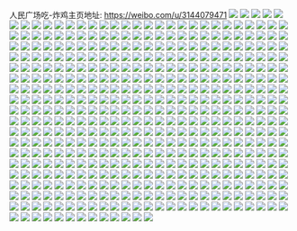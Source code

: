 人民广场吃-炸鸡主页地址: https://weibo.com/u/3144079471 
![](https://wx4.sinaimg.cn/mw2000/bb66d86fgy1h94kch9hp8j23402c0hdv.jpg) 
![](https://wx4.sinaimg.cn/mw2000/bb66d86fgy1h94kcroxrzj21fk35s7wk.jpg) 
![](https://wx4.sinaimg.cn/mw2000/bb66d86fgy1h94kc64rodj235s1fkb2c.jpg) 
![](https://wx4.sinaimg.cn/mw2000/bb66d86fgy1h94kcc9hrlj23402c0hdx.jpg) 
![](https://wx4.sinaimg.cn/mw2000/bb66d86fgy1h94kcjda0wj23402c0x6p.jpg) 
![](https://wx4.sinaimg.cn/mw2000/bb66d86fgy1h94kcmtff4j22c0340qva.jpg) 
![](https://wx4.sinaimg.cn/mw2000/bb66d86fgy1h94kc8tm6kj21fk35su0x.jpg) 
![](https://wx4.sinaimg.cn/mw2000/bb66d86fgy1h94kc0j8tnj23402c0qv9.jpg) 
![](https://wx4.sinaimg.cn/mw2000/bb66d86fgy1h61g5ck2i0j22c0340kjo.jpg) 
![](https://wx4.sinaimg.cn/mw2000/bb66d86fgy1h61g5w6rsmj23402c0hdw.jpg) 
![](https://wx4.sinaimg.cn/mw2000/bb66d86fgy1h61g6dn44ij22c0340kjm.jpg) 
![](https://wx4.sinaimg.cn/mw2000/bb66d86fgy1h4yfy0seljj23402c0qv6.jpg) 
![](https://wx4.sinaimg.cn/mw2000/bb66d86fgy1h4yfy549mxj23402c0kjm.jpg) 
![](https://wx4.sinaimg.cn/mw2000/bb66d86fgy1h4yfxwx3c6j23402c0kjl.jpg) 
![](https://wx4.sinaimg.cn/mw2000/bb66d86fgy1h4rnaj911hj23402c0b2a.jpg) 
![](https://wx4.sinaimg.cn/mw2000/bb66d86fgy1h4rnac2kr3j22c0340x6q.jpg) 
![](https://wx4.sinaimg.cn/mw2000/bb66d86fgy1h4o5dgf1rpj23402c0qv6.jpg) 
![](https://wx4.sinaimg.cn/mw2000/bb66d86fgy1h4kp75vi84j23402c0u0y.jpg) 
![](https://wx4.sinaimg.cn/mw2000/bb66d86fgy1h4khcenpu0j22bd2bdkjn.jpg) 
![](https://wx4.sinaimg.cn/mw2000/bb66d86fgy1h4ba3ja522j23402c01kz.jpg) 
![](https://wx4.sinaimg.cn/mw2000/bb66d86fgy1h4ba35fpllj23402c0u0x.jpg) 
![](https://wx4.sinaimg.cn/mw2000/bb66d86fgy1h4baca6pmhj22801o0x6p.jpg) 
![](https://wx4.sinaimg.cn/mw2000/bb66d86fgy1h46plszec7j23402c0e81.jpg) 
![](https://wx4.sinaimg.cn/mw2000/bb66d86fgy1h46pltv16uj21ba0zgwm3.jpg) 
![](https://wx4.sinaimg.cn/mw2000/bb66d86fgy1h3ww820famj21be0zkjtr.jpg) 
![](https://wx4.sinaimg.cn/mw2000/bb66d86fgy1h3ww81mv3tj21be0zkgq0.jpg) 
![](https://wx4.sinaimg.cn/mw2000/bb66d86fgy1h3rsic6dj0j22c03404qq.jpg) 
![](https://wx4.sinaimg.cn/mw2000/bb66d86fgy1h3rsih894ij22c03401ky.jpg) 
![](https://wx4.sinaimg.cn/mw2000/bb66d86fgy1h2vaj7xlu4j230c208kjn.jpg) 
![](https://wx4.sinaimg.cn/mw2000/bb66d86fgy1h2vak0eddyj23402c01ky.jpg) 
![](https://wx4.sinaimg.cn/mw2000/bb66d86fgy1h2vaj21d3dj23402c0e82.jpg) 
![](https://wx4.sinaimg.cn/mw2000/bb66d86fgy1h2exz3hk38j23402c04qr.jpg) 
![](https://wx4.sinaimg.cn/mw2000/bb66d86fgy1h2ey1nj9f5j23402c0x6q.jpg) 
![](https://wx4.sinaimg.cn/mw2000/bb66d86fgy1h2exyolzuqj23402c0b2b.jpg) 
![](https://wx4.sinaimg.cn/mw2000/bb66d86fgy1h2exyyn28ij23402c07wi.jpg) 
![](https://wx4.sinaimg.cn/mw2000/bb66d86fgy1h2exyu3fgvj23402c0npe.jpg) 
![](https://wx4.sinaimg.cn/mw2000/bb66d86fgy1h2exz53869j22c0340x6p.jpg) 
![](https://wx4.sinaimg.cn/mw2000/bb66d86fgy1h2ey0axq8gj23402c0b2a.jpg) 
![](https://wx4.sinaimg.cn/mw2000/bb66d86fgy1h27y86qf49j23402c0x6q.jpg) 
![](https://wx4.sinaimg.cn/mw2000/bb66d86fly1h1l0u1a4mcj21kw1kw1kx.jpg) 
![](https://wx4.sinaimg.cn/mw2000/bb66d86fly1h1l0u1mmo6j21kw1kwtwd.jpg) 
![](https://wx4.sinaimg.cn/mw2000/bb66d86fly1h1l0u24ronj21kw1kw7wh.jpg) 
![](https://wx4.sinaimg.cn/mw2000/bb66d86fly1h1l0u0rraoj21kw1kw4qp.jpg) 
![](https://wx4.sinaimg.cn/mw2000/bb66d86fly1h1l0u5ky74j23402c0u0x.jpg) 
![](https://wx4.sinaimg.cn/mw2000/bb66d86fly1h1l0vdv76aj23402c0b2a.jpg) 
![](https://wx4.sinaimg.cn/mw2000/bb66d86fly1h1l0u4p5buj23402c0b2b.jpg) 
![](https://wx4.sinaimg.cn/mw2000/bb66d86fly1h1l0u6pmvwj22c0340qv6.jpg) 
![](https://wx4.sinaimg.cn/mw2000/bb66d86fly1h1l0u33i85j22c03407wj.jpg) 
![](https://wx4.sinaimg.cn/mw2000/bb66d86fly1h1ioh8ycy7j23402c0qv6.jpg) 
![](https://wx4.sinaimg.cn/mw2000/bb66d86fly1h0zo8yipcsj21400u0aj9.jpg) 
![](https://wx4.sinaimg.cn/mw2000/bb66d86fly1h0zo8xj1k9j21400u0dne.jpg) 
![](https://wx4.sinaimg.cn/mw2000/bb66d86fly1h0vaewsmctj22c03407wh.jpg) 
![](https://wx4.sinaimg.cn/mw2000/bb66d86fly1h0besb1siej20wi1yc1bq.jpg) 
![](https://wx4.sinaimg.cn/mw2000/bb66d86fly1h03doe2kecj22tc2404qr.jpg) 
![](https://wx4.sinaimg.cn/mw2000/bb66d86fly1h03dofwutlj22tc240hdt.jpg) 
![](https://wx4.sinaimg.cn/mw2000/bb66d86fly1gz4y974uygj22402tc1ky.jpg) 
![](https://wx4.sinaimg.cn/mw2000/bb66d86fly1gz4y97m1h7j22tc240e62.jpg) 
![](https://wx4.sinaimg.cn/mw2000/bb66d86fly1gyzc0qdr1ej22tc240hdt.jpg) 
![](https://wx4.sinaimg.cn/mw2000/bb66d86fly1gyzc1ndh88j20u0140dnd.jpg) 
![](https://wx4.sinaimg.cn/mw2000/bb66d86fly1gye8u3qv52j22tc240u0x.jpg) 
![](https://wx4.sinaimg.cn/mw2000/bb66d86fly1gy8t3waf34j21mc1mc7wh.jpg) 
![](https://wx4.sinaimg.cn/mw2000/bb66d86fly1gxyeu32qtrj21400u0wii.jpg) 
![](https://wx4.sinaimg.cn/mw2000/bb66d86fly1gxyeu406zdj22tc2401l0.jpg) 
![](https://wx4.sinaimg.cn/mw2000/bb66d86fly1gxuwalznt2j22tc240b2a.jpg) 
![](https://wx4.sinaimg.cn/mw2000/bb66d86fly1gxuwakdgnrj20u0140tnr.jpg) 
![](https://wx4.sinaimg.cn/mw2000/bb66d86fly1gxuwaose8gj22a631lnpf.jpg) 
![](https://wx4.sinaimg.cn/mw2000/bb66d86fly1gxuwb9jxrpj20u019itjt.jpg) 
![](https://wx4.sinaimg.cn/mw2000/bb66d86fly1gxuwba7jh7j213y0u0k9r.jpg) 
![](https://wx4.sinaimg.cn/mw2000/bb66d86fly1gxuwbb16kmj22402tckjl.jpg) 
![](https://wx4.sinaimg.cn/mw2000/bb66d86fly1gxkhw31cqzj22tc2401kx.jpg) 
![](https://wx4.sinaimg.cn/mw2000/bb66d86fly1gxkhw45387j22tc240kjl.jpg) 
![](https://wx4.sinaimg.cn/mw2000/bb66d86fly1gxi3muntc2j22tc2407wj.jpg) 
![](https://wx4.sinaimg.cn/mw2000/bb66d86fly1gxi3mvcjh6j22tc240u0x.jpg) 
![](https://wx4.sinaimg.cn/mw2000/bb66d86fly1gxi3mw8z7rj22402tcb2b.jpg) 
![](https://wx4.sinaimg.cn/mw2000/bb66d86fly1gxi3myelzij22tc240npd.jpg) 
![](https://wx4.sinaimg.cn/mw2000/bb66d86fly1gxi3mx8k8oj22tc2404qp.jpg) 
![](https://wx4.sinaimg.cn/mw2000/bb66d86fly1gxi3mxthagj22tc240qv5.jpg) 
![](https://wx4.sinaimg.cn/mw2000/bb66d86fly1gx2x3a8hujj22tc240qv7.jpg) 
![](https://wx4.sinaimg.cn/mw2000/bb66d86fly1gx2x42c4xdj22c0340u0x.jpg) 
![](https://wx4.sinaimg.cn/mw2000/bb66d86fly1gx2x3ndugfj23402c0e84.jpg) 
![](https://wx4.sinaimg.cn/mw2000/bb66d86fly1gx2x3ezk15j22tc240hdw.jpg) 
![](https://wx4.sinaimg.cn/mw2000/bb66d86fly1gx2x3tbwtcj22tc240x6t.jpg) 
![](https://wx4.sinaimg.cn/mw2000/bb66d86fly1gx2x473g4aj22tc2407wk.jpg) 
![](https://wx4.sinaimg.cn/mw2000/bb66d86fly1gwxjlf8k5nj20u0140afv.jpg) 
![](https://wx4.sinaimg.cn/mw2000/bb66d86fly1gwlvzacrgcj21hc3c01kx.jpg) 
![](https://wx4.sinaimg.cn/mw2000/bb66d86fly1gwg2gouqzqj20qo0v5n0i.jpg) 
![](https://wx4.sinaimg.cn/mw2000/bb66d86fly1gwdh90jy7kj21400u07bj.jpg) 
![](https://wx4.sinaimg.cn/mw2000/bb66d86fly1gvru7gn9s4j22tc240b29.jpg) 
![](https://wx4.sinaimg.cn/mw2000/003qMeHdly1gv4h4yz78tj62tc240e8102.jpg) 
![](https://wx4.sinaimg.cn/mw2000/003qMeHdly1gv4h974ctfj62tc2407wi02.jpg) 
![](https://wx4.sinaimg.cn/mw2000/003qMeHdly1gv4h87aqb1j62tc240npe02.jpg) 
![](https://wx4.sinaimg.cn/mw2000/003qMeHdly1gv4h6eb44ij60u0140dkh02.jpg) 
![](https://wx4.sinaimg.cn/mw2000/003qMeHdly1gv4h6x2dxfj61400u0ady02.jpg) 
![](https://wx4.sinaimg.cn/mw2000/003qMeHdly1gv4h50brpwj62tc240kjl02.jpg) 
![](https://wx4.sinaimg.cn/mw2000/bb66d86fly1guxx8e8mmgj22tc240wxh.jpg) 
![](https://wx4.sinaimg.cn/mw2000/003qMeHdly1guxx8ggv64j62tc240dyu02.jpg) 
![](https://wx4.sinaimg.cn/mw2000/003qMeHdly1guohq2oaplj62tc2401b202.jpg) 
![](https://wx4.sinaimg.cn/mw2000/003qMeHdly1guohq4uf6tj62tc2404qp02.jpg) 
![](https://wx4.sinaimg.cn/mw2000/bb66d86fly1gtz5ejvdr1j21400u0dmp.jpg) 
![](https://wx4.sinaimg.cn/mw2000/bb66d86fly1gt6olcrmr3j20u0140gob.jpg) 
![](https://wx4.sinaimg.cn/mw2000/bb66d86fly1gsdeuq6a5pj22tc240npd.jpg) 
![](https://wx4.sinaimg.cn/mw2000/bb66d86fly1grvwticye9j22tc240hdu.jpg) 
![](https://wx4.sinaimg.cn/mw2000/bb66d86fly1grvwtj8e9rj22tc240u0y.jpg) 
![](https://wx4.sinaimg.cn/mw2000/bb66d86fly1grvwtkt440j22tc2404qs.jpg) 
![](https://wx4.sinaimg.cn/mw2000/bb66d86fly1grtk4lrr2mj22tc2401l0.jpg) 
![](https://wx4.sinaimg.cn/mw2000/bb66d86fly1grtk4k5efyj22tc240x6r.jpg) 
![](https://wx4.sinaimg.cn/mw2000/bb66d86fly1grtk4ofjuxj23k02o0e85.jpg) 
![](https://wx4.sinaimg.cn/mw2000/bb66d86fly1grtk4rgu3uj22402tcx6p.jpg) 
![](https://wx4.sinaimg.cn/mw2000/bb66d86fly1grtk4sr6xoj22tc240kjn.jpg) 
![](https://wx4.sinaimg.cn/mw2000/bb66d86fly1grtk4qpul5j22402tcnph.jpg) 
![](https://wx4.sinaimg.cn/mw2000/bb66d86fly1grej09dtu0j22tc240u0x.jpg) 
![](https://wx4.sinaimg.cn/mw2000/bb66d86fly1gr2mnslgf1j21qo2bke7f.jpg) 
![](https://wx4.sinaimg.cn/mw2000/bb66d86fly1gqxz8vilgtj22402tcu0x.jpg) 
![](https://wx4.sinaimg.cn/mw2000/bb66d86fly1gqx7avwua4j22tc240b2a.jpg) 
![](https://wx4.sinaimg.cn/mw2000/bb66d86fly1goh1f8mijdj22tc240qv6.jpg) 
![](https://wx4.sinaimg.cn/mw2000/bb66d86fly1goh1f9e1ljj22tc240b2a.jpg) 
![](https://wx4.sinaimg.cn/mw2000/bb66d86fly1goh1fa064ij22tc240x6p.jpg) 
![](https://wx4.sinaimg.cn/mw2000/bb66d86fly1goh1faxllej22tc2404qr.jpg) 
![](https://wx4.sinaimg.cn/mw2000/bb66d86fly1goh1fbq55ej22tc240hdu.jpg) 
![](https://wx4.sinaimg.cn/mw2000/bb66d86fly1goh1fcnmrbj22tc2401kz.jpg) 
![](https://wx4.sinaimg.cn/mw2000/bb66d86fly1gocv05mmkej22402tckjl.jpg) 
![](https://wx4.sinaimg.cn/mw2000/bb66d86fly1go2bxrlfmbj22tc240hdt.jpg) 
![](https://wx4.sinaimg.cn/mw2000/bb66d86fly1go2bxnhfevj20u07ijkjr.jpg) 
![](https://wx4.sinaimg.cn/mw2000/bb66d86fly1go2bxpee25j20u071chdy.jpg) 
![](https://wx4.sinaimg.cn/mw2000/bb66d86fly1go2bxqjiz9j21o01t0b2a.jpg) 
![](https://wx4.sinaimg.cn/mw2000/bb66d86fly1go2bxh5fryj22402tcnpe.jpg) 
![](https://wx4.sinaimg.cn/mw2000/bb66d86fly1go2bxr0lybj21400u01iv.jpg) 
![](https://wx4.sinaimg.cn/mw2000/bb66d86fly1go2bxlcgc2j22tc240e83.jpg) 
![](https://wx4.sinaimg.cn/mw2000/bb66d86fly1go2bxe1m5sj22tc240x6p.jpg) 
![](https://wx4.sinaimg.cn/mw2000/bb66d86fly1go2bxjxwxtj22tc240u0x.jpg) 
![](https://wx4.sinaimg.cn/mw2000/bb66d86fly1gns3100xqzj22tc240kjl.jpg) 
![](https://wx4.sinaimg.cn/mw2000/bb66d86fly1gns31tit6sj22402tcu0x.jpg) 
![](https://wx4.sinaimg.cn/mw2000/bb66d86fly1gnk2bio6v0j20np0hswgp.jpg) 
![](https://wx4.sinaimg.cn/mw2000/bb66d86fly1gm8fyr7alnj22402tcqv6.jpg) 
![](https://wx4.sinaimg.cn/mw2000/bb66d86fly1gm4xntxhpmj22402tchdu.jpg) 
![](https://wx4.sinaimg.cn/mw2000/bb66d86fly1gm4xnyfdj4j22402tckjn.jpg) 
![](https://wx4.sinaimg.cn/mw2000/bb66d86fly1gm4xo2ahgdj22tc2407wj.jpg) 
![](https://wx4.sinaimg.cn/mw2000/bb66d86fly1gm4xo6e4plj22tc240npe.jpg) 
![](https://wx4.sinaimg.cn/mw2000/bb66d86fly1glxxwz9hy1j22402tcu0x.jpg) 
![](https://wx4.sinaimg.cn/mw2000/bb66d86fly1glxxwzs4gdj20u0140wkk.jpg) 
![](https://wx4.sinaimg.cn/mw2000/bb66d86fly1gln1hsndjbj22tc240x6p.jpg) 
![](https://wx4.sinaimg.cn/mw2000/bb66d86fly1gln1j1alq1j21400u0jxp.jpg) 
![](https://wx4.sinaimg.cn/mw2000/bb66d86fgy1gktbnm9mx1j22402tcqv5.jpg) 
![](https://wx4.sinaimg.cn/mw2000/bb66d86fly1gka5n9b4edj22tc240npd.jpg) 
![](https://wx4.sinaimg.cn/mw2000/bb66d86fgy1gjuwl8toguj22tc240b2b.jpg) 
![](https://wx4.sinaimg.cn/mw2000/bb66d86fgy1gjuwlaevi5j22tc2401kz.jpg) 
![](https://wx4.sinaimg.cn/mw2000/bb66d86fly1gjmp26ae9nj22402tc79w.jpg) 
![](https://wx4.sinaimg.cn/mw2000/bb66d86fly1giypbw26zij20ds04u747.jpg) 
![](https://wx4.sinaimg.cn/mw2000/bb66d86fly1gijj128v91j22402tcu0x.jpg) 
![](https://wx4.sinaimg.cn/mw2000/bb66d86fly1giivfztmidj22402tcu0x.jpg) 
![](https://wx4.sinaimg.cn/mw2000/bb66d86fly1gih41vtk8zj22tc240u0x.jpg) 
![](https://wx4.sinaimg.cn/mw2000/bb66d86fly1gidotbnafxj21400u049i.jpg) 
![](https://wx4.sinaimg.cn/mw2000/bb66d86fly1gidoua2lpkj22402tce82.jpg) 
![](https://wx4.sinaimg.cn/mw2000/bb66d86fgy1ghtse50wmzj21900u0qh0.jpg) 
![](https://wx4.sinaimg.cn/mw2000/bb66d86fly1ghnnbcdakuj22tc240npd.jpg) 
![](https://wx4.sinaimg.cn/mw2000/bb66d86fly1ghly0odh4sj22402tchdt.jpg) 
![](https://wx4.sinaimg.cn/mw2000/bb66d86fly1ghg0ukqz83j21iu2yoqn4.jpg) 
![](https://wx4.sinaimg.cn/mw2000/bb66d86fly1ghg0uldzzxj21hb2vk1kx.jpg) 
![](https://wx4.sinaimg.cn/mw2000/bb66d86fly1ghg0ulu2fdj21122bae4e.jpg) 
![](https://wx4.sinaimg.cn/mw2000/bb66d86fly1ghbenl3zy9j22tc240b2a.jpg) 
![](https://wx4.sinaimg.cn/mw2000/bb66d86fly1ghbenad7vgj22tc240qv5.jpg) 
![](https://wx4.sinaimg.cn/mw2000/bb66d86fly1ghbencl2nwj22402tc1ky.jpg) 
![](https://wx4.sinaimg.cn/mw2000/bb66d86fly1ghbenike56j22402tc7wj.jpg) 
![](https://wx4.sinaimg.cn/mw2000/bb66d86fly1ghbenex8rij22402tcb2a.jpg) 
![](https://wx4.sinaimg.cn/mw2000/bb66d86fly1gh85oatpp2j21qi2bcx6r.jpg) 
![](https://wx4.sinaimg.cn/mw2000/bb66d86fly1gffegqlxnij22tc2407wj.jpg) 
![](https://wx4.sinaimg.cn/mw2000/bb66d86fly1gffegrtdjcj22tc240e83.jpg) 
![](https://wx4.sinaimg.cn/mw2000/bb66d86fly1gffegsn8l4j22tc240npd.jpg) 
![](https://wx4.sinaimg.cn/mw2000/bb66d86fly1gffegu1b5fj22402tcqv6.jpg) 
![](https://wx4.sinaimg.cn/mw2000/bb66d86fly1gfe856gky1j22bk1qoe81.jpg) 
![](https://wx4.sinaimg.cn/mw2000/bb66d86fly1gfe8573lifj22bk1qonpd.jpg) 
![](https://wx4.sinaimg.cn/mw2000/bb66d86fly1geg9ilmenyj22tc2401kz.jpg) 
![](https://wx4.sinaimg.cn/mw2000/bb66d86fly1geg9ipid97j23k02o0kjs.jpg) 
![](https://wx4.sinaimg.cn/mw2000/bb66d86fly1geg9ixvlw9j22tc240e84.jpg) 
![](https://wx4.sinaimg.cn/mw2000/bb66d86fly1geg9iz63c1j22tc240x6s.jpg) 
![](https://wx4.sinaimg.cn/mw2000/bb66d86fly1geg9j9rlivj22402tckjr.jpg) 
![](https://wx4.sinaimg.cn/mw2000/bb66d86fly1geg9iwmzihj22tc240u10.jpg) 
![](https://wx4.sinaimg.cn/mw2000/bb66d86fly1geg9jem1nwj22tc240b2e.jpg) 
![](https://wx4.sinaimg.cn/mw2000/bb66d86fly1geg9j37xz5j22tc2401l5.jpg) 
![](https://wx4.sinaimg.cn/mw2000/bb66d86fly1geg9jgbujhj22tc2404qw.jpg) 
![](https://wx4.sinaimg.cn/mw2000/bb66d86fly1geg9j6mlalj22tc2401l4.jpg) 
![](https://wx4.sinaimg.cn/mw2000/bb66d86fly1geg9lrzeayj22402tc4qx.jpg) 
![](https://wx4.sinaimg.cn/mw2000/bb66d86fly1geg9j4ukowj22402tckjr.jpg) 
![](https://wx4.sinaimg.cn/mw2000/bb66d86fly1geg9itgp8cj22tc240qvb.jpg) 
![](https://wx4.sinaimg.cn/mw2000/bb66d86fly1geg9in863sj23k02o0u14.jpg) 
![](https://wx4.sinaimg.cn/mw2000/bb66d86fly1geg9irtu41j22tc240kjt.jpg) 
![](https://wx4.sinaimg.cn/mw2000/bb66d86fly1geg9jcing7j22tc2404qx.jpg) 
![](https://wx4.sinaimg.cn/mw2000/bb66d86fly1geg9j80y58j22tc2404qt.jpg) 
![](https://wx4.sinaimg.cn/mw2000/bb66d86fly1geg9jovi8cj22tc2404qq.jpg) 
![](https://wx4.sinaimg.cn/mw2000/bb66d86fly1ge7ir4ttdaj22tc2407wh.jpg) 
![](https://wx4.sinaimg.cn/mw2000/bb66d86fly1ge7ir5pmrhj22tc240b29.jpg) 
![](https://wx4.sinaimg.cn/mw2000/bb66d86fly1ge6wi6t8o7j22tc240qv7.jpg) 
![](https://wx4.sinaimg.cn/mw2000/bb66d86fly1ge6wgt1yu6j22tc240x6q.jpg) 
![](https://wx4.sinaimg.cn/mw2000/bb66d86fly1ge6wfgeuxij22tc240e83.jpg) 
![](https://wx4.sinaimg.cn/mw2000/bb66d86fly1ge6w3td0v7j22tc240u0z.jpg) 
![](https://wx4.sinaimg.cn/mw2000/bb66d86fly1ge6wfcoequj22tc240npg.jpg) 
![](https://wx4.sinaimg.cn/mw2000/bb66d86fly1ge6wd5kc5xj22tc240hdv.jpg) 
![](https://wx4.sinaimg.cn/mw2000/bb66d86fly1ge6wfeq7l9j22tc2401ky.jpg) 
![](https://wx4.sinaimg.cn/mw2000/bb66d86fly1ge6wdtg9kqj22tc2404qs.jpg) 
![](https://wx4.sinaimg.cn/mw2000/bb66d86fly1ge6wdrd6dkj22402tckjr.jpg) 
![](https://wx4.sinaimg.cn/mw2000/bb66d86fly1ge6wpw60z8j22tc2404qt.jpg) 
![](https://wx4.sinaimg.cn/mw2000/bb66d86fly1ge6wd0ufc9j22tc240qv8.jpg) 
![](https://wx4.sinaimg.cn/mw2000/bb66d86fly1ge6wd7s9tkj22tc240npf.jpg) 
![](https://wx4.sinaimg.cn/mw2000/bb66d86fly1ge6wcxy64xj22tc240x6r.jpg) 
![](https://wx4.sinaimg.cn/mw2000/bb66d86fly1ge6wdayljpj22tc240x6r.jpg) 
![](https://wx4.sinaimg.cn/mw2000/bb66d86fly1ge6wjib90wj22tc240npe.jpg) 
![](https://wx4.sinaimg.cn/mw2000/bb66d86fly1ge6wd2mz96j22tc2407wj.jpg) 
![](https://wx4.sinaimg.cn/mw2000/bb66d86fly1ge6wdjnkzrj22tc240npe.jpg) 
![](https://wx4.sinaimg.cn/mw2000/bb66d86fly1ge6wdi1n9fj22tc2404qq.jpg) 
![](https://wx4.sinaimg.cn/mw2000/bb66d86fly1ge2vwmcpdnj22tc240kjm.jpg) 
![](https://wx4.sinaimg.cn/mw2000/bb66d86fly1ge2vwia57sj22tc240qv5.jpg) 
![](https://wx4.sinaimg.cn/mw2000/bb66d86fly1ge2vwhadfkj22tc240kjm.jpg) 
![](https://wx4.sinaimg.cn/mw2000/bb66d86fly1ge2vwgdx4cj22tc240e82.jpg) 
![](https://wx4.sinaimg.cn/mw2000/bb66d86fly1ge2vwqgusoj22tc2404qq.jpg) 
![](https://wx4.sinaimg.cn/mw2000/bb66d86fly1ge2vwkcvufj22tc2404qr.jpg) 
![](https://wx4.sinaimg.cn/mw2000/bb66d86fly1ge2vwjdnf3j22tc240npf.jpg) 
![](https://wx4.sinaimg.cn/mw2000/bb66d86fly1ge2vwpfywlj22tc240npf.jpg) 
![](https://wx4.sinaimg.cn/mw2000/bb66d86fly1ge2vwoe4mnj22tc2404qr.jpg) 
![](https://wx4.sinaimg.cn/mw2000/bb66d86fly1gdvyb6ycgkj22402tckjm.jpg) 
![](https://wx4.sinaimg.cn/mw2000/bb66d86fly1gdj77di5coj22tc2407wi.jpg) 
![](https://wx4.sinaimg.cn/mw2000/bb66d86fly1gdj776ad5sj22tc2401kz.jpg) 
![](https://wx4.sinaimg.cn/mw2000/bb66d86fly1gdj78l3mrrj22tc240npf.jpg) 
![](https://wx4.sinaimg.cn/mw2000/bb66d86fly1gdj78rdw88j22tc240npd.jpg) 
![](https://wx4.sinaimg.cn/mw2000/bb66d86fly1gdj784uf4tj22tc240b2a.jpg) 
![](https://wx4.sinaimg.cn/mw2000/bb66d86fly1gdj789mmtej22tc2407wh.jpg) 
![](https://wx4.sinaimg.cn/mw2000/bb66d86fly1gdj77y2jz1j22tc240x6q.jpg) 
![](https://wx4.sinaimg.cn/mw2000/bb66d86fly1gdj79mlx9aj22tc2404qs.jpg) 
![](https://wx4.sinaimg.cn/mw2000/bb66d86fly1gdj79ed9yej22tc240e84.jpg) 
![](https://wx4.sinaimg.cn/mw2000/bb66d86fly1gdj78wrrw4j22tc240kjl.jpg) 
![](https://wx4.sinaimg.cn/mw2000/bb66d86fly1gdj796kie3j22tc240e84.jpg) 
![](https://wx4.sinaimg.cn/mw2000/bb66d86fly1gdj77ojusjj22tc240qv7.jpg) 
![](https://wx4.sinaimg.cn/mw2000/bb66d86fly1gdj78s9l8pj21400u042e.jpg) 
![](https://wx4.sinaimg.cn/mw2000/bb66d86fly1gdj79unxstj22tc240qv9.jpg) 
![](https://wx4.sinaimg.cn/mw2000/bb66d86fly1gdj7a01ik9j22tc2404qs.jpg) 
![](https://wx4.sinaimg.cn/mw2000/bb66d86fly1gd1nlrxm1ij22402tc7wi.jpg) 
![](https://wx4.sinaimg.cn/mw2000/bb66d86fly1gcwukhr3xvj22bc1qinpg.jpg) 
![](https://wx4.sinaimg.cn/mw2000/bb66d86fly1gctvwxzkyyj21120ku7wk.jpg) 
![](https://wx4.sinaimg.cn/mw2000/bb66d86fly1gckl4rn71sj22402tcx6q.jpg) 
![](https://wx4.sinaimg.cn/mw2000/bb66d86fly1gckl4qhsyrj22402tce82.jpg) 
![](https://wx4.sinaimg.cn/mw2000/bb66d86fly1gckl4slcjmj22402tc4qq.jpg) 
![](https://wx4.sinaimg.cn/mw2000/bb66d86fly1gch2uznl76j22tc2401kz.jpg) 
![](https://wx4.sinaimg.cn/mw2000/bb66d86fly1gch2v68vcdj22402tcnpf.jpg) 
![](https://wx4.sinaimg.cn/mw2000/bb66d86fly1gch2v0uvrjj22402tcx6p.jpg) 
![](https://wx4.sinaimg.cn/mw2000/bb66d86fly1gch2vauks6j22402tcqv5.jpg) 
![](https://wx4.sinaimg.cn/mw2000/bb66d86fly1gch2v3jztlj22o03k0x6q.jpg) 
![](https://wx4.sinaimg.cn/mw2000/bb66d86fly1gch2vdbufxj25mo480kjp.jpg) 
![](https://wx4.sinaimg.cn/mw2000/bb66d86fly1gbx81e4tpsj23k02o04qq.jpg) 
![](https://wx4.sinaimg.cn/mw2000/bb66d86fly1gbi1pkrembj22tc240b2e.jpg) 
![](https://wx4.sinaimg.cn/mw2000/bb66d86fly1gbi1q4o7mej22402tckjo.jpg) 
![](https://wx4.sinaimg.cn/mw2000/bb66d86fly1gbi1qa5ykgj22tc240hdv.jpg) 
![](https://wx4.sinaimg.cn/mw2000/bb66d86fly1gbi1qfuvs3j22tc240npe.jpg) 
![](https://wx4.sinaimg.cn/mw2000/bb66d86fly1gbi1qjwztcj22tc2407wj.jpg) 
![](https://wx4.sinaimg.cn/mw2000/bb66d86fly1gbi1qnpax2j22tc240b2b.jpg) 
![](https://wx4.sinaimg.cn/mw2000/bb66d86fly1gbi1qrjjtrj22tc240x6q.jpg) 
![](https://wx4.sinaimg.cn/mw2000/bb66d86fly1gbi1qugjshj22402tc4qq.jpg) 
![](https://wx4.sinaimg.cn/mw2000/bb66d86fly1gbi1qwms3rj22402tcnpd.jpg) 
![](https://wx4.sinaimg.cn/mw2000/bb66d86fly1gbekkpd5k3j23k02o0x6t.jpg) 
![](https://wx4.sinaimg.cn/mw2000/bb66d86fly1gb7zywuhyqj21400u047u.jpg) 
![](https://wx4.sinaimg.cn/mw2000/bb66d86fly1gaq1jdbqboj21400u00ze.jpg) 
![](https://wx4.sinaimg.cn/mw2000/bb66d86fly1gaphfjwqsbj20u01t0ndv.jpg) 
![](https://wx4.sinaimg.cn/mw2000/bb66d86fly1gai7gxzjg7j23402c04qq.jpg) 
![](https://wx4.sinaimg.cn/mw2000/bb66d86fly1gah7q64oi8j21400u0e81.jpg) 
![](https://wx4.sinaimg.cn/mw2000/bb66d86fly1ga9cwloas7j20u013zb29.jpg) 
![](https://wx4.sinaimg.cn/mw2000/bb66d86fgy1ga809te1rmj217i17i11n.jpg) 
![](https://wx4.sinaimg.cn/mw2000/bb66d86fly1ga2hg0xhckj22c0340e82.jpg) 
![](https://wx4.sinaimg.cn/mw2000/bb66d86fly1g9zpqe7idjj23402c0x6p.jpg) 
![](https://wx4.sinaimg.cn/mw2000/bb66d86fly1g9o7dnt6gvj23402c07wi.jpg) 
![](https://wx4.sinaimg.cn/mw2000/bb66d86fgy1g9h42eztjrj21400u04qq.jpg) 
![](https://wx4.sinaimg.cn/mw2000/bb66d86fly1g9do419zftj23402c0b2b.jpg) 
![](https://wx4.sinaimg.cn/mw2000/bb66d86fly1g8zhyc2uc1j23402c0e81.jpg) 
![](https://wx4.sinaimg.cn/mw2000/bb66d86fly1g8udnnh717j20m80m8wg9.jpg) 
![](https://wx4.sinaimg.cn/mw2000/bb66d86fgy1g8o3o90xjwj20ku112hdt.jpg) 
![](https://wx4.sinaimg.cn/mw2000/bb66d86fly1g8ko8te006j22c0340npf.jpg) 
![](https://wx4.sinaimg.cn/mw2000/bb66d86fly1g8ko8xa22fj22c03407wi.jpg) 
![](https://wx4.sinaimg.cn/mw2000/bb66d86fly1g8ko932zh5j22c0340kjm.jpg) 
![](https://wx4.sinaimg.cn/mw2000/bb66d86fly1g8if1rchgnj22c0340e82.jpg) 
![](https://wx4.sinaimg.cn/mw2000/bb66d86fly1g8if1ngwb6j23402c0b2a.jpg) 
![](https://wx4.sinaimg.cn/mw2000/bb66d86fly1g88hu36legj21400u0hdt.jpg) 
![](https://wx4.sinaimg.cn/mw2000/bb66d86fly1g850so2va2j20ku1121kx.jpg) 
![](https://wx4.sinaimg.cn/mw2000/bb66d86fgy1g7ilb8brw0j21120kunpd.jpg) 
![](https://wx4.sinaimg.cn/mw2000/bb66d86fgy1g7ilbb6kvqj21120kuqv5.jpg) 
![](https://wx4.sinaimg.cn/mw2000/bb66d86fgy1g7ilb5wsvqj21120kunpd.jpg) 
![](https://wx4.sinaimg.cn/mw2000/bb66d86fgy1g7ilbes0mxj21120kun7i.jpg) 
![](https://wx4.sinaimg.cn/mw2000/bb66d86fgy1g7ilavjuu8j21120kuh9c.jpg) 
![](https://wx4.sinaimg.cn/mw2000/bb66d86fgy1g7ilbdftjfj21120kub29.jpg) 
![](https://wx4.sinaimg.cn/mw2000/bb66d86fly1g7he7kgkg3j23402c0npe.jpg) 
![](https://wx4.sinaimg.cn/mw2000/bb66d86fgy1g7codvkl6hj20u013yn3e.jpg) 
![](https://wx4.sinaimg.cn/mw2000/bb66d86fgy1g7codxjx1uj22c0340hdt.jpg) 
![](https://wx4.sinaimg.cn/mw2000/bb66d86fly1g7azth1zm0j22c0340qv6.jpg) 
![](https://wx4.sinaimg.cn/mw2000/bb66d86fly1g7aztp0os1j22c0340x6p.jpg) 
![](https://wx4.sinaimg.cn/mw2000/bb66d86fly1g79cc2i2owj23402c07wi.jpg) 
![](https://wx4.sinaimg.cn/mw2000/bb66d86fly1g79cbzc592j22c0340b2a.jpg) 
![](https://wx4.sinaimg.cn/mw2000/bb66d86fly1g79cc4xd1vj22c0340x6p.jpg) 
![](https://wx4.sinaimg.cn/mw2000/bb66d86fly1g77kfa87xpj23402c0qv5.jpg) 
![](https://wx4.sinaimg.cn/mw2000/bb66d86fly1g77kef8gsaj22tc240hdu.jpg) 
![](https://wx4.sinaimg.cn/mw2000/bb66d86fly1g77kfr0musj23402c04qr.jpg) 
![](https://wx4.sinaimg.cn/mw2000/bb66d86fly1g77kfir4qbj23402c0kjo.jpg) 
![](https://wx4.sinaimg.cn/mw2000/bb66d86fly1g77keois5rj22c03404qr.jpg) 
![](https://wx4.sinaimg.cn/mw2000/bb66d86fly1g77kexgufuj23402c0npf.jpg) 
![](https://wx4.sinaimg.cn/mw2000/bb66d86fly1g77kf0ihnzj23402c0b29.jpg) 
![](https://wx4.sinaimg.cn/mw2000/bb66d86fly1g77ke897xrj23402c0x6p.jpg) 
![](https://wx4.sinaimg.cn/mw2000/bb66d86fly1g77kf5qpvcj23402c0hdu.jpg) 
![](https://wx4.sinaimg.cn/mw2000/bb66d86fly1g6s4h6en6ej23402c0qv5.jpg) 
![](https://wx4.sinaimg.cn/mw2000/bb66d86fly1g6s4haox1cj23402c0b2a.jpg) 
![](https://wx4.sinaimg.cn/mw2000/bb66d86fly1g6s4hemj4lj23402c01ky.jpg) 
![](https://wx4.sinaimg.cn/mw2000/bb66d86fly1g6s4hj1722j23402c0e82.jpg) 
![](https://wx4.sinaimg.cn/mw2000/bb66d86fly1g6s4h2juglj23402c0npe.jpg) 
![](https://wx4.sinaimg.cn/mw2000/bb66d86fly1g6s4hoawmqj22c0340kjm.jpg) 
![](https://wx4.sinaimg.cn/mw2000/bb66d86fly1g62ymfn5m7j22c0340b2a.jpg) 
![](https://wx4.sinaimg.cn/mw2000/bb66d86fly1g575yv96pij22c03401kz.jpg) 
![](https://wx4.sinaimg.cn/mw2000/bb66d86fly1g57608xknvj21400u0hdt.jpg) 
![](https://wx4.sinaimg.cn/mw2000/bb66d86fly1g4v6x1y6gaj23402c0x6p.jpg) 
![](https://wx4.sinaimg.cn/mw2000/bb66d86fly1g4v6wuxlqtj22c03407wi.jpg) 
![](https://wx4.sinaimg.cn/mw2000/bb66d86fly1g4v6wymi1gj23402c0qv5.jpg) 
![](https://wx4.sinaimg.cn/mw2000/bb66d86fly1g4qcfpjpvyj23402c0x6p.jpg) 
![](https://wx4.sinaimg.cn/mw2000/bb66d86fly1g4qcp8jucaj23402c0e82.jpg) 
![](https://wx4.sinaimg.cn/mw2000/bb66d86fly1g4qcfysfy3j23402c04qq.jpg) 
![](https://wx4.sinaimg.cn/mw2000/bb66d86fly1g4qcgpz0m4j23402c0qv5.jpg) 
![](https://wx4.sinaimg.cn/mw2000/bb66d86fly1g4qcgx94g0j23402c01ky.jpg) 
![](https://wx4.sinaimg.cn/mw2000/bb66d86fly1g4qcfhbarcj23402c0qv5.jpg) 
![](https://wx4.sinaimg.cn/mw2000/bb66d86fly1g4qch35hcnj23402c0npd.jpg) 
![](https://wx4.sinaimg.cn/mw2000/bb66d86fly1g4qchanprmj23402c0npd.jpg) 
![](https://wx4.sinaimg.cn/mw2000/bb66d86fly1g4qcodif8bj28l02tohe0.jpg) 
![](https://wx4.sinaimg.cn/mw2000/bb66d86fly1g4ewiifnebj20u0140e81.jpg) 
![](https://wx4.sinaimg.cn/mw2000/bb66d86fly1g4avaxjrycj22c03404qq.jpg) 
![](https://wx4.sinaimg.cn/mw2000/bb66d86fgy1g3jrcede0ij22c03407wj.jpg) 
![](https://wx4.sinaimg.cn/mw2000/bb66d86fgy1g3jrcape2fj22c03407wj.jpg) 
![](https://wx4.sinaimg.cn/mw2000/bb66d86fgy1g3jrcggxj2j22c03401kz.jpg) 
![](https://wx4.sinaimg.cn/mw2000/bb66d86fgy1g3jrcmjxogj22c0340kjn.jpg) 
![](https://wx4.sinaimg.cn/mw2000/bb66d86fgy1g3jrc8g0gdj23402c07wk.jpg) 
![](https://wx4.sinaimg.cn/mw2000/bb66d86fgy1g3jrec44vfj20u01401ky.jpg) 
![](https://wx4.sinaimg.cn/mw2000/bb66d86fgy1g3h9roegqdj22c03401ky.jpg) 
![](https://wx4.sinaimg.cn/mw2000/bb66d86fgy1g3f1uxzod4j22c0340x6q.jpg) 
![](https://wx4.sinaimg.cn/mw2000/bb66d86fgy1g3f1uvr75kj23402c0u0y.jpg) 
![](https://wx4.sinaimg.cn/mw2000/bb66d86fgy1g3f1uo15anj23402c0qv6.jpg) 
![](https://wx4.sinaimg.cn/mw2000/bb66d86fgy1g3f1up1f6nj22c0340u0x.jpg) 
![](https://wx4.sinaimg.cn/mw2000/bb66d86fgy1g3f1uqgaxuj23402c0hdu.jpg) 
![](https://wx4.sinaimg.cn/mw2000/bb66d86fgy1g3f1us1dwoj22c03401ky.jpg) 
![](https://wx4.sinaimg.cn/mw2000/bb66d86fgy1g3f1ut4z8xj22c03404qq.jpg) 
![](https://wx4.sinaimg.cn/mw2000/bb66d86fgy1g3f1uw787ij20qo0k00x9.jpg) 
![](https://wx4.sinaimg.cn/mw2000/bb66d86fgy1g3f1uml51hj20qo0k00wu.jpg) 
![](https://wx4.sinaimg.cn/mw2000/bb66d86fly1g3egq1lrz6j22c03407wj.jpg) 
![](https://wx4.sinaimg.cn/mw2000/bb66d86fly1g3egq5cviqj23402c0npd.jpg) 
![](https://wx4.sinaimg.cn/mw2000/bb66d86fly1g3egqbeykfj23402c0x6q.jpg) 
![](https://wx4.sinaimg.cn/mw2000/bb66d86fly1g3egpvgpx5j22c03407wi.jpg) 
![](https://wx4.sinaimg.cn/mw2000/bb66d86fgy1g3bgykcpk4j22c03404qq.jpg) 
![](https://wx4.sinaimg.cn/mw2000/bb66d86fgy1g34ld1eu82j23402c01kz.jpg) 
![](https://wx4.sinaimg.cn/mw2000/bb66d86fly1g34jmqcf5wj23402c0x70.jpg) 
![](https://wx4.sinaimg.cn/mw2000/bb66d86fgy1g34jidet7wj23402c01la.jpg) 
![](https://wx4.sinaimg.cn/mw2000/bb66d86fgy1g34le1n9dfj23402c0he6.jpg) 
![](https://wx4.sinaimg.cn/mw2000/bb66d86fly1g34ld4gwinj23402c0npf.jpg) 
![](https://wx4.sinaimg.cn/mw2000/bb66d86fly1g34jkl6zr9j23402c0qvg.jpg) 
![](https://wx4.sinaimg.cn/mw2000/bb66d86fly1g34ldce1xhj23402c07wu.jpg) 
![](https://wx4.sinaimg.cn/mw2000/bb66d86fly1g34jn6n4lij23402c01l8.jpg) 
![](https://wx4.sinaimg.cn/mw2000/bb66d86fly1g34ldop1jaj23402c0x72.jpg) 
![](https://wx4.sinaimg.cn/mw2000/bb66d86fgy1g30385np25j20u0140x6p.jpg) 
![](https://wx4.sinaimg.cn/mw2000/bb66d86fgy1g3035tx27tj22c0340u0y.jpg) 
![](https://wx4.sinaimg.cn/mw2000/bb66d86fgy1g3035vanulj22c03401kz.jpg) 
![](https://wx4.sinaimg.cn/mw2000/bb66d86fgy1g2nzb5fhkpj20ku112k5z.jpg) 
![](https://wx4.sinaimg.cn/mw2000/bb66d86fgy1g2jvuzz237j20u0140qv5.jpg) 
![](https://wx4.sinaimg.cn/mw2000/bb66d86fly1g2d0jf1faxj22c0340e82.jpg) 
![](https://wx4.sinaimg.cn/mw2000/bb66d86fly1g2a6xkx2ezj23402c01l0.jpg) 
![](https://wx4.sinaimg.cn/mw2000/bb66d86fly1g2a6y4nfhtj22c0340kjm.jpg) 
![](https://wx4.sinaimg.cn/mw2000/bb66d86fly1g2a6xwy9b3j22c0340x6q.jpg) 
![](https://wx4.sinaimg.cn/mw2000/bb66d86fly1g2a6ygwop3j22c0340u0z.jpg) 
![](https://wx4.sinaimg.cn/mw2000/bb66d86fly1g2a6ypy2zgj22c0340kjm.jpg) 
![](https://wx4.sinaimg.cn/mw2000/bb66d86fly1g2a6z3avunj22c0340x6p.jpg) 
![](https://wx4.sinaimg.cn/mw2000/bb66d86fly1g2a6z64ug1j21hc1z41kx.jpg) 
![](https://wx4.sinaimg.cn/mw2000/bb66d86fly1g2a6zbyi30j23402c04qq.jpg) 
![](https://wx4.sinaimg.cn/mw2000/bb66d86fly1g2a6yy98n3j21hc1z44qp.jpg) 
![](https://wx4.sinaimg.cn/mw2000/bb66d86fgy1g26ncg0ud1j22c0340kjl.jpg) 
![](https://wx4.sinaimg.cn/mw2000/bb66d86fly1g24l32up8zj23402c0qv5.jpg) 
![](https://wx4.sinaimg.cn/mw2000/bb66d86fgy1g209l4y5pjj22c0340b2b.jpg) 
![](https://wx4.sinaimg.cn/mw2000/bb66d86fgy1g209lf6q7ej22c0340qv6.jpg) 
![](https://wx4.sinaimg.cn/mw2000/bb66d86fgy1g209lkx0z4j23402c0x6r.jpg) 
![](https://wx4.sinaimg.cn/mw2000/bb66d86fgy1g209lj4d86j22c0340kjm.jpg) 
![](https://wx4.sinaimg.cn/mw2000/bb66d86fgy1g209l9wfa1j22c0340e83.jpg) 
![](https://wx4.sinaimg.cn/mw2000/bb66d86fgy1g209lmcqywj22c03401kz.jpg) 
![](https://wx4.sinaimg.cn/mw2000/bb66d86fgy1g209ld6m43j22c03404qr.jpg) 
![](https://wx4.sinaimg.cn/mw2000/bb66d86fgy1g209lhixd1j23402c0b2b.jpg) 
![](https://wx4.sinaimg.cn/mw2000/bb66d86fgy1g209l7bghqj22c0340qv7.jpg) 
![](https://wx4.sinaimg.cn/mw2000/bb66d86fgy1g1kvr9tzl0j20u01hcb29.jpg) 
![](https://wx4.sinaimg.cn/mw2000/bb66d86fgy1g1kvr84nx3j20u01hce81.jpg) 
![](https://wx4.sinaimg.cn/mw2000/bb66d86fgy1g1kvr6hk7qj20u01hcb29.jpg) 
![](https://wx4.sinaimg.cn/mw2000/bb66d86fgy1g1kvr488soj21hc1z4hdt.jpg) 
![](https://wx4.sinaimg.cn/mw2000/bb66d86fgy1g1kvr541osj20u01hce81.jpg) 
![](https://wx4.sinaimg.cn/mw2000/bb66d86fgy1g1kvr5rn9wj21hc0u07wh.jpg) 
![](https://wx4.sinaimg.cn/mw2000/bb66d86fgy1g1kvr35p3vj21z41hc1kx.jpg) 
![](https://wx4.sinaimg.cn/mw2000/bb66d86fgy1g1kvr955slj20u01hce81.jpg) 
![](https://wx4.sinaimg.cn/mw2000/bb66d86fgy1g1kvraorulj21z41hcx6p.jpg) 
![](https://wx4.sinaimg.cn/mw2000/bb66d86fly1g1hih7ldfgj22c03407wj.jpg) 
![](https://wx4.sinaimg.cn/mw2000/bb66d86fgy1g1fua98mlzj22c0340b2c.jpg) 
![](https://wx4.sinaimg.cn/mw2000/bb66d86fly1g1btbzfo5zj23402c0npf.jpg) 
![](https://wx4.sinaimg.cn/mw2000/bb66d86fly1g14spx2izej22c0340npd.jpg) 
![](https://wx4.sinaimg.cn/mw2000/bb66d86fly1g0xs9ouiqaj23402c0b2c.jpg) 
![](https://wx4.sinaimg.cn/mw2000/bb66d86fly1g0pt0rx6p1j22c0340x6p.jpg) 
![](https://wx4.sinaimg.cn/mw2000/bb66d86fly1g0pt0tt9bfj22c0340e83.jpg) 
![](https://wx4.sinaimg.cn/mw2000/bb66d86fly1g0pt0vcdpzj22c0340b2b.jpg) 
![](https://wx4.sinaimg.cn/mw2000/bb66d86fly1g0onqf0thij20y00pi7df.jpg) 
![](https://wx4.sinaimg.cn/mw2000/bb66d86fly1g0onqdl5wgj22c03404qr.jpg) 
![](https://wx4.sinaimg.cn/mw2000/bb66d86fly1g0onqh6wn0j22c0340qv6.jpg) 
![](https://wx4.sinaimg.cn/mw2000/bb66d86fly1g0onqj8dnoj22c0340npe.jpg) 
![](https://wx4.sinaimg.cn/mw2000/bb66d86fly1g0onqm5wdoj22c03407wj.jpg) 
![](https://wx4.sinaimg.cn/mw2000/bb66d86fly1g0onqq67f9j22c0340e83.jpg) 
![](https://wx4.sinaimg.cn/mw2000/bb66d86fly1g0n1gq83noj21400u0jxz.jpg) 
![](https://wx4.sinaimg.cn/mw2000/bb66d86fly1g0n1gqjpmrj21400u0gpv.jpg) 
![](https://wx4.sinaimg.cn/mw2000/bb66d86fly1g0n1gpn5frj20ku1120uv.jpg) 
![](https://wx4.sinaimg.cn/mw2000/bb66d86fly1g0gn6sy6ltj23402c0x6p.jpg) 
![](https://wx4.sinaimg.cn/mw2000/bb66d86fly1g0gn6pon5ej23402c0u0x.jpg) 
![](https://wx4.sinaimg.cn/mw2000/bb66d86fgy1g05veb0dq6j23402c0e82.jpg) 
![](https://wx4.sinaimg.cn/mw2000/bb66d86fgy1g05ve9ql8oj23402c07wi.jpg) 
![](https://wx4.sinaimg.cn/mw2000/bb66d86fgy1g05vecagsdj22c03404qq.jpg) 
![](https://wx4.sinaimg.cn/mw2000/bb66d86fgy1g05veifyl1j22c0340x6p.jpg) 
![](https://wx4.sinaimg.cn/mw2000/bb66d86fgy1g05vedk8j6j22c0340e82.jpg) 
![](https://wx4.sinaimg.cn/mw2000/bb66d86fgy1g05vegseqgj22c0340hdu.jpg) 
![](https://wx4.sinaimg.cn/mw2000/bb66d86fly1fzf99glpt9j22c03401l2.jpg) 
![](https://wx4.sinaimg.cn/mw2000/bb66d86fly1fzf9b14bijj22c0340kjp.jpg) 
![](https://wx4.sinaimg.cn/mw2000/bb66d86fly1fzf99kheurj23402c0b2a.jpg) 
![](https://wx4.sinaimg.cn/mw2000/bb66d86fly1fz55zcxdnhj21hc0u00zl.jpg) 
![](https://wx4.sinaimg.cn/mw2000/bb66d86fly1fz564ottuuj20qo0zk4qp.jpg) 
![](https://wx4.sinaimg.cn/mw2000/bb66d86fly1fz2stgc9ldj22c0340u0x.jpg) 
![](https://wx4.sinaimg.cn/mw2000/bb66d86fly1fy0ry3ym3yj20qo1bfe6a.jpg) 
![](https://wx4.sinaimg.cn/mw2000/bb66d86fly1fxy9x5oztej22c0340x6s.jpg) 
![](https://wx4.sinaimg.cn/mw2000/bb66d86fly1fxmwqeawpkj22c03404qr.jpg) 
![](https://wx4.sinaimg.cn/mw2000/bb66d86fly1fxmwqkwh20j22c03401kz.jpg) 
![](https://wx4.sinaimg.cn/mw2000/bb66d86fly1fxmwqjfbzzj22c0340u0y.jpg) 
![](https://wx4.sinaimg.cn/mw2000/bb66d86fly1fxmwqbfpu1j22c0340hdu.jpg) 
![](https://wx4.sinaimg.cn/mw2000/bb66d86fly1fxmwqo9g29j22c0340b2a.jpg) 
![](https://wx4.sinaimg.cn/mw2000/bb66d86fly1fxmwqmj8daj22c0340npe.jpg) 
![](https://wx4.sinaimg.cn/mw2000/bb66d86fly1fxmwqrmoafj22c03407wi.jpg) 
![](https://wx4.sinaimg.cn/mw2000/bb66d86fly1fxmwqtcmilj22c03407wi.jpg) 
![](https://wx4.sinaimg.cn/mw2000/bb66d86fly1fxmwqhffdij22c0340kjn.jpg) 
![](https://wx4.sinaimg.cn/mw2000/bb66d86fgy1fxkh78hwnuj23402c0nph.jpg) 
![](https://wx4.sinaimg.cn/mw2000/bb66d86fgy1fxkh7hdt63j22c03401l1.jpg) 
![](https://wx4.sinaimg.cn/mw2000/bb66d86fgy1fxkh6all6ij22c0340npf.jpg) 
![](https://wx4.sinaimg.cn/mw2000/bb66d86fgy1fxkh6kwdsyj23401r0hdz.jpg) 
![](https://wx4.sinaimg.cn/mw2000/bb66d86fgy1fxkh6uivl9j21r0340b2h.jpg) 
![](https://wx4.sinaimg.cn/mw2000/bb66d86fgy1fxkh72cildj21r0340e88.jpg) 
![](https://wx4.sinaimg.cn/mw2000/bb66d86fgy1fxkh7dz5eqj21r03401l3.jpg) 
![](https://wx4.sinaimg.cn/mw2000/bb66d86fgy1fxkh68gn65j22c03401l2.jpg) 
![](https://wx4.sinaimg.cn/mw2000/bb66d86fgy1fxkh6bog9zj20qo0zk1d5.jpg) 
![](https://wx4.sinaimg.cn/mw2000/bb66d86fly1fxcdwa442sj23402c04qr.jpg) 
![](https://wx4.sinaimg.cn/mw2000/bb66d86fly1fxbb87zcwjj22c0340kjm.jpg) 
![](https://wx4.sinaimg.cn/mw2000/bb66d86fly1fxbb8dp2fdj20hd09rq3u.jpg) 
![](https://wx4.sinaimg.cn/mw2000/bb66d86fly1fxbb86wsgrj20rp0qon1v.jpg) 
![](https://wx4.sinaimg.cn/mw2000/bb66d86fly1fxbb899vfqj20qo0zkk75.jpg) 
![](https://wx4.sinaimg.cn/mw2000/bb66d86fly1fxbb8btk22j20zk0qoh3v.jpg) 
![](https://wx4.sinaimg.cn/mw2000/bb66d86fly1fxbb8de8pmj20zk0qo7j8.jpg) 
![](https://wx4.sinaimg.cn/mw2000/bb66d86fly1fx636jocs3j20u00u00z8.jpg) 
![](https://wx4.sinaimg.cn/mw2000/bb66d86fly1fvnpbne7t3j23402c0kjl.jpg) 
![](https://wx4.sinaimg.cn/mw2000/bb66d86fly1fup625iqbbj20go0m8wi2.jpg) 
![](https://wx4.sinaimg.cn/mw2000/bb66d86fly1fup627l7skj21400u07dj.jpg) 
![](https://wx4.sinaimg.cn/mw2000/bb66d86fly1fup626jgyej20u01407bh.jpg) 
![](https://wx4.sinaimg.cn/mw2000/bb66d86fly1fup65qe7ooj20u00u0n2k.jpg) 
![](https://wx4.sinaimg.cn/mw2000/bb66d86fly1fup65qvxgbj20ph0ivwif.jpg) 
![](https://wx4.sinaimg.cn/mw2000/bb66d86fly1fup67snd8pj20k00f0aba.jpg) 
![](https://wx4.sinaimg.cn/mw2000/bb66d86fly1fuiumpz600j22c0340qv8.jpg) 
![](https://wx4.sinaimg.cn/mw2000/bb66d86fly1fuiumyl7zhj22c0340hdx.jpg) 
![](https://wx4.sinaimg.cn/mw2000/bb66d86fly1fuiun6bkzgj22c0340nph.jpg) 
![](https://wx4.sinaimg.cn/mw2000/bb66d86fly1fuiun9a5ecj22sq23gnpf.jpg) 
![](https://wx4.sinaimg.cn/mw2000/bb66d86fly1fuiunh8174j23402c0npg.jpg) 
![](https://wx4.sinaimg.cn/mw2000/bb66d86fly1fuiunpdc1nj23402c0x6r.jpg) 
![](https://wx4.sinaimg.cn/mw2000/bb66d86fly1fuiunyd5qdj22c0340npg.jpg) 
![](https://wx4.sinaimg.cn/mw2000/bb66d86fly1fuiuo7x07gj22c0340hdw.jpg) 
![](https://wx4.sinaimg.cn/mw2000/bb66d86fly1fuiuoge7qjj23402c0u10.jpg) 
![](https://wx4.sinaimg.cn/mw2000/bb66d86fly1ftiw6lxt91j21hc140q95.jpg) 
![](https://wx4.sinaimg.cn/mw2000/bb66d86fly1fs1pynri2zj207s07swex.jpg) 
![](https://wx4.sinaimg.cn/mw2000/bb66d86fly1frviywa4ytj20qo0k0e3w.jpg) 
